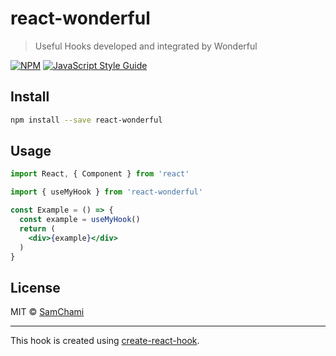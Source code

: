 # react-wonderful

> Useful Hooks developed and integrated by Wonderful

[![NPM](https://img.shields.io/npm/v/react-wonderful.svg)](https://www.npmjs.com/package/react-wonderful) [![JavaScript Style Guide](https://img.shields.io/badge/code_style-standard-brightgreen.svg)](https://standardjs.com)

## Install

```bash
npm install --save react-wonderful
```

## Usage

```jsx
import React, { Component } from 'react'

import { useMyHook } from 'react-wonderful'

const Example = () => {
  const example = useMyHook()
  return (
    <div>{example}</div>
  )
}
```

## License

MIT © [SamChami](https://github.com/SamChami)

---

This hook is created using [create-react-hook](https://github.com/hermanya/create-react-hook).
